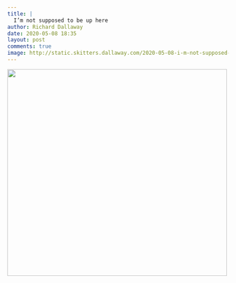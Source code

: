 ```yaml
---
title: |
  I’m not supposed to be up here
author: Richard Dallaway
date: 2020-05-08 18:35
layout: post
comments: true
image: http://static.skitters.dallaway.com/2020-05-08-i-m-not-supposed-to-be-up-here-thumb-1-IMG_1231.jpg
---
```


<div>
        <a href="http://static.skitters.dallaway.com/2020-05-08-i-m-not-supposed-to-be-up-here-fullsize-1-IMG_1231.jpg">
          <img src="http://static.skitters.dallaway.com/2020-05-08-i-m-not-supposed-to-be-up-here-thumb-1-IMG_1231.jpg" width="500" height="471"/>
        </a>
      </div>



 
      